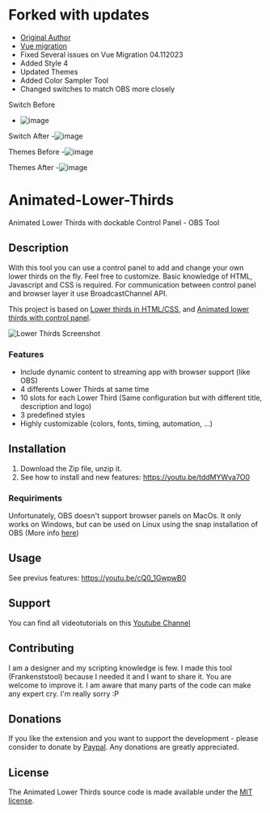 # Forked with updates
- [Original Author](https://github.com/noeal-dac/Animated-Lower-Thirds)
- [Vue migration](https://github.com/jannessm/Animated-Lower-Thirds)
- Fixed Several issues on Vue Migration 04.112023
- Added Style 4
- Updated Themes
- Added Color Sampler Tool
- Changed switches to match OBS more closely

Switch Before
- ![image](https://github.com/midnight-studios/Animated-Lower-Thirds/assets/25770335/3574c4ec-9f8f-4038-acd2-90543411fdf2)

Switch After
-![image](https://github.com/midnight-studios/Animated-Lower-Thirds/assets/25770335/233609dc-9b41-476f-8d2e-ee79d5ee8ac5)

Themes Before
-![image](https://github.com/midnight-studios/Animated-Lower-Thirds/assets/25770335/5d667b0e-0514-48a0-9bef-525c70e0a5a4)

Themes After
-![image](https://github.com/midnight-studios/Animated-Lower-Thirds/assets/25770335/0bf2a8b0-add0-4d40-86d0-021b02d27744)


# Animated-Lower-Thirds
Animated Lower Thirds with dockable Control Panel - OBS Tool

## Description
With this tool you can use a control panel to add and change your own lower thirds on the fly. Feel free to customize. Basic knowledge of HTML, Javascript and CSS is required.
For communication between control panel and browser layer it use BroadcastChannel API.

This project is based on [Lower thirds in HTML/CSS](https://obsproject.com/forum/resources/lower-thirds-in-html-css.928/), and [Animated lower thirds with control panel](https://obsproject.com/forum/resources/animated-lower-thirds-with-control-panel.922/).

![Lower Thirds Screenshot](https://obsproject.com/forum/attachments/screen-jpg.61515/)

### Features
- Include dynamic content to streaming app with browser support (like OBS)
- 4 differents Lower Thirds at same time
- 10 slots for each Lower Third (Same configuration but with different title, description and logo)
- 3 predefined styles
- Highly customizable (colors, fonts, timing, automation, ...)

## Installation
1. Download the Zip file, unzip it.
2. See how to install and new features: https://youtu.be/tddMYWya7O0

### Requiriments 
Unfortunately, OBS doesn't support browser panels on MacOs. It only works on Windows, but can be used on Linux using the snap installation of OBS (More info [here](https://obsproject.com/forum/threads/installation-from-snap-26-1-2-35-gbb6b1e53f-with-most-of-the-plugins-and-features.137672/))

## Usage 
See previus features: https://youtu.be/cQ0_1GwpwB0

## Support
You can find all videotutorials on this [Youtube Channel](https://www.youtube.com/channel/UCUYiOIl-DHn8B1eRzUfDyyw)

## Contributing
I am a designer and my scripting knowledge is few. I made this tool (Frankenststool) because I needed it and I want to share it. You are welcome to improve it. I am aware that many parts of the code can make any expert cry. I'm really sorry :P

## Donations
If you like the extension and you want to support the development - please consider to donate by [Paypal](https://paypal.me/noealdac). Any donations are greatly appreciated.

## License
The Animated Lower Thirds source code is made available under the [MIT license](https://github.com/noeal-dac/Animated-Lower-Thrids/blob/master/LICENSE).
